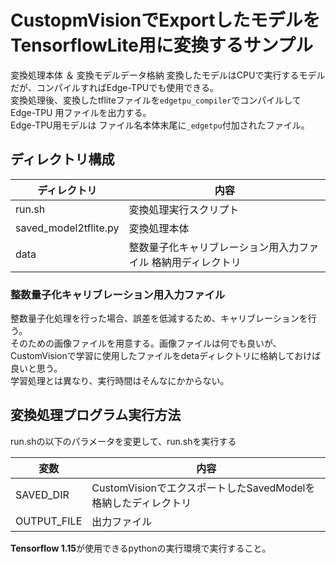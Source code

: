 # CustopmVisionでExportしたモデルをTensorflowLite用に変換するサンプル

変換処理本体 ＆ 変換モデルデータ格納
変換したモデルはCPUで実行するモデルだが、コンパイルすればEdge-TPUでも使用できる。  
変換処理後、変換したtfliteファイルを``edgetpu_compiler``でコンパイルして Edge-TPU 用ファイルを出力する。    
Edge-TPU用モデルは ファイル名本体末尾に``_edgetpu``付加されたファイル。

## ディレクトリ構成

| ディレクトリ          | 内容                                              |
|-----------------------|---------------------------------------------------|
| run.sh                | 変換処理実行スクリプト                            |  
| saved_model2tflite.py | 変換処理本体                                      |
| data                  | 整数量子化キャリブレーション用入力ファイル 格納用ディレクトリ   |

### 整数量子化キャリブレーション用入力ファイル
整数量子化処理を行った場合、誤差を低減するため、キャリブレーションを行う。  
そのための画像ファイルを用意する。画像ファイルは何でも良いが、CustomVisionで学習に使用したファイルをdetaディレクトリに格納しておけば良いと思う。  
学習処理とは異なり、実行時間はそんなにかからない。    

## 変換処理プログラム実行方法

run.shの以下のパラメータを変更して、run.shを実行する

| 変数           | 内容                                              |
|----------------|---------------------------------------------------|
| SAVED_DIR      | CustomVisionでエクスポートしたSavedModelを格納したディレクトリ |
| OUTPUT_FILE    | 出力ファイル                                          |


**Tensorflow 1.15**が使用できるpythonの実行環境で実行すること。

